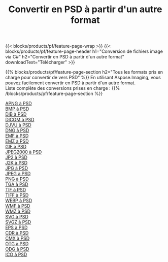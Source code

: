 ﻿---
title: Convertir en PSD à partir d'un autre format 
weight: 3920
url: /fr/net/conversion/to/psd 
lang: fr
langdirlevel: 2
locales: zh-hans,ja,it,ru,de,es,fr,nl,id,lt,pl,pt,vi,tr,ko,zh-hant,ar,hi,th,sv,cs,uk,he
description: En utilisant Aspose.Imaging, vous pouvez facilement convertir en PSD à partir d'un autre format
---

{{< blocks/products/pf/feature-page-wrap >}}
{{< blocks/products/pf/feature-page-header h1="Conversion de fichiers image via C#" h2="Convertir en PSD à partir d'un autre format" downloadText="Télécharger" >}}


{{% blocks/products/pf/feature-page-section  h2="Tous les formats pris en charge pour convertir de vers PSD" %}}
En utilisant Aspose.Imaging, vous pouvez facilement convertir en PSD à partir d'un autre format.
<br/>
Liste complète des conversions prises en charge :
{{% /blocks/products/pf/feature-page-section %}}
<div class="container-fluid productfamilypage bg-gray">
    <div class="convertypes bg-gray agp-content section">
        <div class="container">
		<div class="row other-converters">
		    <div class='col-md-2 other-converter remove-lp remove-rp'><a href="/imaging/fr/net/conversion/apng-to-psd" >APNG à PSD</a></div>
<div class='col-md-2 other-converter remove-lp remove-rp'><a href="/imaging/fr/net/conversion/bmp-to-psd" >BMP à PSD</a></div>
<div class='col-md-2 other-converter remove-lp remove-rp'><a href="/imaging/fr/net/conversion/dib-to-psd" >DIB à PSD</a></div>
<div class='col-md-2 other-converter remove-lp remove-rp'><a href="/imaging/fr/net/conversion/dicom-to-psd" >DICOM à PSD</a></div>
<div class='col-md-2 other-converter remove-lp remove-rp'><a href="/imaging/fr/net/conversion/djvu-to-psd" >DJVU à PSD</a></div>
<div class='col-md-2 other-converter remove-lp remove-rp'><a href="/imaging/fr/net/conversion/dng-to-psd" >DNG à PSD</a></div>
<div class='col-md-2 other-converter remove-lp remove-rp'><a href="/imaging/fr/net/conversion/emf-to-psd" >EMF à PSD</a></div>
<div class='col-md-2 other-converter remove-lp remove-rp'><a href="/imaging/fr/net/conversion/emz-to-psd" >EMZ à PSD</a></div>
<div class='col-md-2 other-converter remove-lp remove-rp'><a href="/imaging/fr/net/conversion/gif-to-psd" >GIF à PSD</a></div>
<div class='col-md-2 other-converter remove-lp remove-rp'><a href="/imaging/fr/net/conversion/jpeg2000-to-psd" >JPEG2000 à PSD</a></div>
<div class='col-md-2 other-converter remove-lp remove-rp'><a href="/imaging/fr/net/conversion/jp2-to-psd" >JP2 à PSD</a></div>
<div class='col-md-2 other-converter remove-lp remove-rp'><a href="/imaging/fr/net/conversion/j2k-to-psd" >J2K à PSD</a></div>
<div class='col-md-2 other-converter remove-lp remove-rp'><a href="/imaging/fr/net/conversion/jpg-to-psd" >JPG à PSD</a></div>
<div class='col-md-2 other-converter remove-lp remove-rp'><a href="/imaging/fr/net/conversion/jpeg-to-psd" >JPEG à PSD</a></div>
<div class='col-md-2 other-converter remove-lp remove-rp'><a href="/imaging/fr/net/conversion/png-to-psd" >PNG à PSD</a></div>
<div class='col-md-2 other-converter remove-lp remove-rp'><a href="/imaging/fr/net/conversion/tga-to-psd" >TGA à PSD</a></div>
<div class='col-md-2 other-converter remove-lp remove-rp'><a href="/imaging/fr/net/conversion/tif-to-psd" >TIF à PSD</a></div>
<div class='col-md-2 other-converter remove-lp remove-rp'><a href="/imaging/fr/net/conversion/tiff-to-psd" >TIFF à PSD</a></div>
<div class='col-md-2 other-converter remove-lp remove-rp'><a href="/imaging/fr/net/conversion/webp-to-psd" >WEBP à PSD</a></div>
<div class='col-md-2 other-converter remove-lp remove-rp'><a href="/imaging/fr/net/conversion/wmf-to-psd" >WMF à PSD</a></div>
<div class='col-md-2 other-converter remove-lp remove-rp'><a href="/imaging/fr/net/conversion/wmz-to-psd" >WMZ à PSD</a></div>
<div class='col-md-2 other-converter remove-lp remove-rp'><a href="/imaging/fr/net/conversion/svg-to-psd" >SVG à PSD</a></div>
<div class='col-md-2 other-converter remove-lp remove-rp'><a href="/imaging/fr/net/conversion/svgz-to-psd" >SVGZ à PSD</a></div>
<div class='col-md-2 other-converter remove-lp remove-rp'><a href="/imaging/fr/net/conversion/eps-to-psd" >EPS à PSD</a></div>
<div class='col-md-2 other-converter remove-lp remove-rp'><a href="/imaging/fr/net/conversion/cdr-to-psd" >CDR à PSD</a></div>
<div class='col-md-2 other-converter remove-lp remove-rp'><a href="/imaging/fr/net/conversion/cmx-to-psd" >CMX à PSD</a></div>
<div class='col-md-2 other-converter remove-lp remove-rp'><a href="/imaging/fr/net/conversion/otg-to-psd" >OTG à PSD</a></div>
<div class='col-md-2 other-converter remove-lp remove-rp'><a href="/imaging/fr/net/conversion/odg-to-psd" >ODG à PSD</a></div>
<div class='col-md-2 other-converter remove-lp remove-rp'><a href="/imaging/fr/net/conversion/ico-to-psd" >ICO à PSD</a></div>
                </div>
        </div>
    </div>
</div>
<br/>

